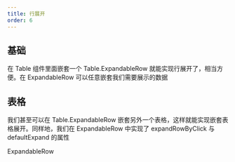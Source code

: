```yaml
---
title: 行展开
order: 6
---
```


## 基础

<code src="./basic.tsx"></code>

在 Table 组件里面嵌套一个 Table.ExpandableRow 就能实现行展开了，相当方便。在 ExpandableRow 可以任意嵌套我们需要展示的数据

## 表格

<code src="./table.tsx"></code>

我们甚至可以在 Table.ExpandableRow 嵌套另外一个表格，这样就能实现嵌套表格展开。同样地，我们在 ExpandableRow 中实现了 expandRowByClick 与 defaultExpand 的属性

<API src="../../../../src/Table/components/ExpandableRow.tsx">ExpandableRow</API>
